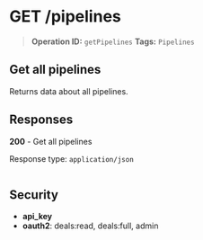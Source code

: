 # GET /pipelines

> **Operation ID:** `getPipelines`
> **Tags:** `Pipelines`

## Get all pipelines

Returns data about all pipelines.

## Responses

**200** - Get all pipelines

Response type: `application/json`

```

```


## Security

- **api_key**
- **oauth2**: deals:read, deals:full, admin